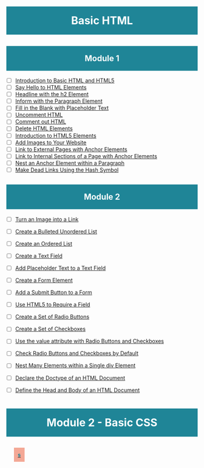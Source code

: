 <h1 style="padding:20px;color:white;background-color:#1F8597;text-align:center">Basic HTML</h1>


<h2 style="padding:20px;color:white;background-color:#1F8597;text-align:center">Module 1</h2>


- [ ] [Introduction to Basic HTML and HTML5](https://www.freecodecamp.org/learn/responsive-web-design/basic-html-and-html5/) <br>
- [ ] [Say Hello to HTML Elements](https://www.freecodecamp.org/learn/responsive-web-design/basic-html-and-html5/say-hello-to-html-elements) <br>
- [ ] [Headline with the h2 Element](https://www.freecodecamp.org/learn/responsive-web-design/basic-html-and-html5/headline-with-the-h2-element) <br>
- [ ] [Inform with the Paragraph Element](https://www.freecodecamp.org/learn/responsive-web-design/basic-html-and-html5/inform-with-the-paragraph-element) <br>
- [ ] [Fill in the Blank with Placeholder Text](https://www.freecodecamp.org/learn/responsive-web-design/basic-html-and-html5/fill-in-the-blank-with-placeholder-text) <br>
- [ ] [Uncomment HTML](https://www.freecodecamp.org/learn/responsive-web-design/basic-html-and-html5/uncomment-html) <br>
- [ ] [Comment out HTML](https://www.freecodecamp.org/learn/responsive-web-design/basic-html-and-html5/comment-out-html) <br>
- [ ] [Delete HTML Elements](https://www.freecodecamp.org/learn/responsive-web-design/basic-html-and-html5/delete-html-elements) <br>
- [ ] [Introduction to HTML5 Elements](https://www.freecodecamp.org/learn/responsive-web-design/basic-html-and-html5/introduction-to-html5-elements) <br>
- [ ] [Add Images to Your Website](https://www.freecodecamp.org/learn/responsive-web-design/basic-html-and-html5/add-images-to-your-website) <br>
- [ ] [Link to External Pages with Anchor Elements](https://www.freecodecamp.org/learn/responsive-web-design/basic-html-and-html5/link-to-external-pages-with-anchor-elements) <br>
- [ ] [Link to Internal Sections of a Page with Anchor Elements](https://www.freecodecamp.org/learn/responsive-web-design/basic-html-and-html5/link-to-internal-sections-of-a-page-with-anchor-elements) <br>
- [ ] [Nest an Anchor Element within a Paragraph](https://www.freecodecamp.org/learn/responsive-web-design/basic-html-and-html5/nest-an-anchor-element-within-a-paragraph) <br>
- [ ] [Make Dead Links Using the Hash Symbol](https://www.freecodecamp.org/learn/responsive-web-design/basic-html-and-html5/make-dead-links-using-the-hash-symbol) <br>

<h2 style="padding:20px;color:white;background-color:#1F8597;text-align:center">Module 2</h2>

- [ ] [Turn an Image into a Link](https://www.freecodecamp.org/learn/responsive-web-design/basic-html-and-html5/turn-an-image-into-a-link) <br>
 - [ ] [Create a Bulleted Unordered List](https://www.freecodecamp.org/learn/responsive-web-design/basic-html-and-html5/create-a-bulleted-unordered-list) <br>
 - [ ] [Create an Ordered List](https://www.freecodecamp.org/learn/responsive-web-design/basic-html-and-html5/create-an-ordered-list) <br>
 - [ ] [Create a Text Field](https://www.freecodecamp.org/learn/responsive-web-design/basic-html-and-html5/create-a-text-field) <br>
 - [ ] [Add Placeholder Text to a Text Field](https://www.freecodecamp.org/learn/responsive-web-design/basic-html-and-html5/add-placeholder-text-to-a-text-field) <br>
 - [ ] [Create a Form Element](https://www.freecodecamp.org/learn/responsive-web-design/basic-html-and-html5/create-a-form-element) <br>
 - [ ] [Add a Submit Button to a Form](https://www.freecodecamp.org/learn/responsive-web-design/basic-html-and-html5/add-a-submit-button-to-a-form) <br>
 - [ ] [Use HTML5 to Require a Field](https://www.freecodecamp.org/learn/responsive-web-design/basic-html-and-html5/use-html5-to-require-a-field) <br>
 - [ ] [Create a Set of Radio Buttons](https://www.freecodecamp.org/learn/responsive-web-design/basic-html-and-html5/create-a-set-of-radio-buttons) <br>
 - [ ] [Create a Set of Checkboxes](https://www.freecodecamp.org/learn/responsive-web-design/basic-html-and-html5/create-a-set-of-checkboxes) <br>
 - [ ] [Use the value attribute with Radio Buttons and Checkboxes](https://www.freecodecamp.org/learn/responsive-web-design/basic-html-and-html5/use-the-value-attribute-with-radio-buttons-and-checkboxes) <br>
 - [ ] [Check Radio Buttons and Checkboxes by Default](https://www.freecodecamp.org/learn/responsive-web-design/basic-html-and-html5/check-radio-buttons-and-checkboxes-by-default) <br>
 - [ ] [Nest Many Elements within a Single div Element](https://www.freecodecamp.org/learn/responsive-web-design/basic-html-and-html5/nest-many-elements-within-a-single-div-element) <br>
 - [ ] [Declare the Doctype of an HTML Document](https://www.freecodecamp.org/learn/responsive-web-design/basic-html-and-html5/declare-the-doctype-of-an-html-document) <br>
 - [ ] [Define the Head and Body of an HTML Document](https://www.freecodecamp.org/learn/responsive-web-design/basic-html-and-html5/define-the-head-and-body-of-an-html-document) <br>
 
 
 <h1 style="padding:20px;color:white;background-color:#1F8597;text-align:center">Module 2 - Basic CSS</h1>
 
 <li style="list-style:none;padding:20px;">
 <a href="#" style=""><b style="padding:10px;background-color:#F4A896;color:#1F8597">s</b></a>
 </li>